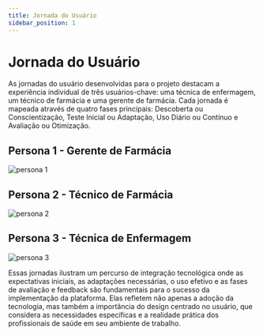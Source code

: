 ```yaml
---
title: Jornada do Usuário
sidebar_position: 1
---
```


# Jornada do Usuário

As jornadas do usuário desenvolvidas para o projeto destacam a experiência individual de três usuários-chave: uma técnica de enfermagem, um técnico de farmácia e uma gerente de farmácia. Cada jornada é mapeada através de quatro fases principais: Descoberta ou Conscientização, Teste Inicial ou Adaptação, Uso Diário ou Contínuo e Avaliação ou Otimização. 

## Persona 1 - Gerente de Farmácia
![persona 1](../../../static/img/sprint-1/Jornada%20do%20Usuário%2023.jpg)

## Persona 2 - Técnico de Farmácia

![persona 2](../../../static/img/sprint-1/Jornada%20do%20Usuário%2022.jpg)

## Persona 3 - Técnica de Enfermagem

![persona 3](../../../static/img/sprint-1/Jornada%20do%20Usuário%2021.jpg)

Essas jornadas ilustram um percurso de integração tecnológica onde as expectativas iniciais, as adaptações necessárias, o uso efetivo e as fases de avaliação e feedback são fundamentais para o sucesso da implementação da plataforma. Elas refletem não apenas a adoção da tecnologia, mas também a importância do design centrado no usuário, que considera as necessidades específicas e a realidade prática dos profissionais de saúde em seu ambiente de trabalho.

